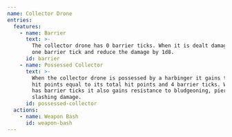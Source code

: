 ```yaml
---
name: Collector Drone
entries:
  features:
    - name: Barrier
      text: >-
        The collector drone has 0 barrier ticks. When it is dealt damage, remove
        one barrier tick and reduce the damage by 1d8.
      id: barrier
    - name: Possessed Collector
      text: >-
        When the collector drone is possessed by a harbinger it gains temporary
        hit points equal to its total hit points and 4 barrier ticks. While it
        has barrier ticks it also gains resistance to bludgeoning, piercing, and
        slashing damage.
      id: possessed-collector
  actions:
    - name: Weapon Bash
      id: weapon-bash
---
```

